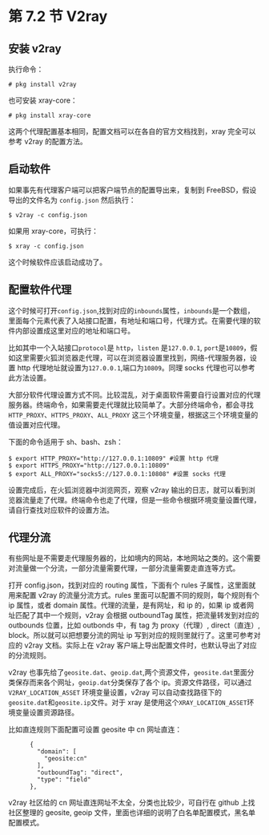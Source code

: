 # 第 7.2 节 V2ray

## 安装 v2ray

执行命令：

```shell-session
# pkg install v2ray
```

也可安装 xray-core：

```shell-session
# pkg install xray-core
```

这两个代理配置基本相同，配置文档可以在各自的官方文档找到，xray 完全可以参考 v2ray 的配置方法。

## 启动软件

如果事先有代理客户端可以把客户端节点的配置导出来，复制到 FreeBSD，假设导出的文件名为 `config.json` 然后执行：

```shell-session
$ v2ray -c config.json
```

如果用 xray-core，可执行：

```shell-session
$ xray -c config.json
```

这个时候软件应该启动成功了。

## 配置软件代理

这个时候可打开`config.json`,找到对应的`inbounds`属性，`inbounds`是一个数组，里面每个元素代表了入站接口配置，有地址和端口号，代理方式。在需要代理的软件内部设置成这里对应的地址和端口号。

比如其中一个入站接口`protocol`是 `http`，`listen` 是`127.0.0.1`, `port`是`10809`，假如这里需要火狐浏览器走代理，可以在浏览器设置里找到，网络-代理服务器，设置 http 代理地址就设置为`127.0.0.1`,端口为`10809`。同理 socks 代理也可以参考此方法设置。

大部分软件代理设置方式不同。比较混乱，对于桌面软件需要自行设置对应的代理服务器。终端命令，如果需要走代理就比较简单了。大部分终端命令，都会寻找`HTTP_PROXY`、`HTTPS_PROXY`、`ALL_PROXY` 这三个环境变量，根据这三个环境变量的值设置对应代理。

下面的命令适用于 sh、bash、zsh：

```shell-session
$ export HTTP_PROXY="http://127.0.0.1:10809" #设置 http 代理
$ export HTTPS_PROXY="http://127.0.0.1:10809"
$ export ALL_PROXY="socks5://127.0.0.1:10808" #设置 socks 代理
```

设置完成后，在火狐浏览器中浏览网页，观察 v2ray 输出的日志，就可以看到浏览器流量走了代理。终端命令也走了代理，但是一些命令根据环境变量设置代理，请自行查找对应软件的设置方法。

## 代理分流

有些网址是不需要走代理服务器的，比如境内的网站，本地网站之类的。这个需要对流量做一个分流，一部分流量需要代理，一部分流量需要走直连等方式。

打开 config.json，找到对应的 routing 属性，下面有个 rules 子属性，这里面就用来配置 v2ray 的流量分流方式。rules 里面可以配置不同的规则，每个规则有个 ip 属性，或者 domain 属性。代理的流量，是有网址，和 ip 的，如果 ip 或者网址匹配了其中一个规则，v2ray 会根据 outboundTag 属性，把流量转发到对应的 outbounds 位置，比如 outbonds 中，有 tag 为 proxy（代理）, direct（直连）, block。所以就可以把想要分流的网址 ip 写到对应的规则里就行了。这里可参考对应的 v2ray 文档。实际上在 v2ray 客户端上导出配置文件时，也默认导出了对应的分流规则。

v2ray 也事先给了`geosite.dat`、`geoip.dat`,两个资源文件，`geosite.dat`里面分类保存而来各个网址，`geoip.dat`分类保存了各个 ip。资源文件路径，可以通过 `V2RAY_LOCATION_ASSET` 环境变量设置，v2ray 可以自动查找路径下的`geosite.dat`和`geosite.ip`文件。对于 xray 是使用这个`XRAY_LOCATION_ASSET`环境变量设置资源路径。

比如直连规则下面配置可设置 geosite 中 cn 网址直连：

```shell-session
      {
        "domain": [
          "geosite:cn"
        ],
        "outboundTag": "direct",
        "type": "field"
      },
```

v2ray 社区给的 cn 网址直连网址不太全，分类也比较少，可自行在 github 上找社区整理的 geosite, geoip 文件，里面也详细的说明了白名单配置模式，黑名单配置模式。
